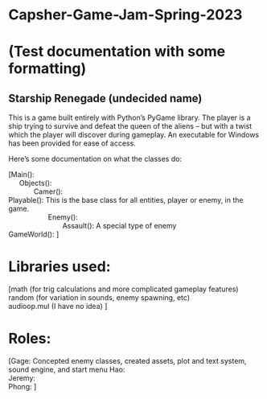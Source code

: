 # Capsher-Game-Jam-Spring-2023  


  
# (Test documentation with some formatting)  
## Starship Renegade (undecided name)

This is a game built entirely with Python’s PyGame library. The player is a ship trying to survive and defeat the queen of the aliens – but with a twist which the player will discover during gameplay. An executable for Windows has been provided for ease of access.

Here’s some documentation on what the classes do:

[Main():  
`	`Objects():  
`		`Camer():  
Playable(): This is the base class for all entities, player or enemy, in the game.  
`			`Enemy():  
`				`Assault(): A special type of enemy  
GameWorld():  ]

# Libraries used:  
[math (for trig calculations and more complicated gameplay features)  
random (for variation in sounds, enemy spawning, etc)  
audioop.mul (I have no idea)  ]

# Roles:  

[Gage: Concepted enemy classes, created assets, plot and text system, sound engine, and start menu
Hao:  
Jeremy:  
Phong:  ]
